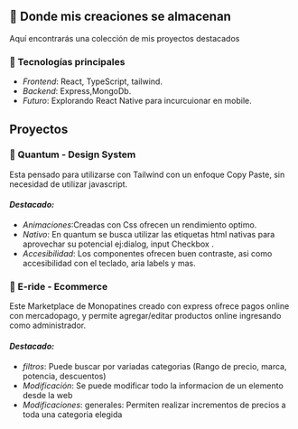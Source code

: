 ## 🧠 Donde mis creaciones se almacenan
Aquí encontrarás una colección de mis proyectos destacados

### 🚀 Tecnologías principales
- _Frontend_: React, TypeScript, tailwind.
- _Backend_: Express,MongoDb.
- _Futuro_: Explorando React Native para incurcuionar en mobile.

## Proyectos

### 🎨 Quantum - Design System
Esta pensado para utilizarse con Tailwind con un enfoque Copy Paste, sin necesidad de utilizar javascript.
#### _Destacado:_
- _Animaciones_:Creadas con Css ofrecen un rendimiento optimo.
- _Nativo_: En quantum se busca utilizar las etiquetas html nativas para aprovechar su potencial ej:dialog, input Checkbox .
- _Accesibilidad_: Los componentes ofrecen buen contraste, asi como accesibilidad con el teclado, aria labels y mas.

### 🛴 E-ride - Ecommerce
Este Marketplace de Monopatines creado con express ofrece pagos online con mercadopago, y permite agregar/editar productos online ingresando como administrador.
#### _Destacado:_
- _filtros_: Puede buscar por variadas categorias (Rango de precio, marca, potencia, descuentos)
- _Modificación_: Se puede modificar todo la informacion de un elemento desde la web
- _Modificaciones_: generales: Permiten realizar incrementos de precios a toda una categoria elegida

